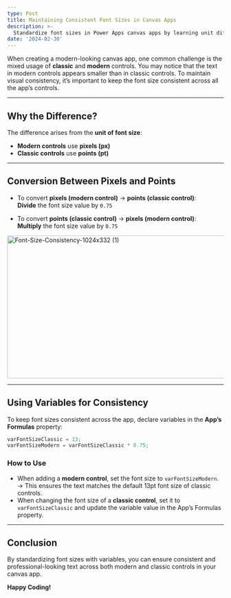 ```yaml
---
type: Post
title: Maintaining Consistent Font Sizes in Canvas Apps
description: >-
  Standardize font sizes in Power Apps canvas apps by learning unit differences, conversion tips, and how to use variables for consistent typography.
date: '2024-02-30'
---
```

When creating a modern-looking canvas app, one common challenge is the mixed usage of **classic** and **modern** controls. You may notice that the text in modern controls appears smaller than in classic controls. To maintain visual consistency, it’s important to keep the font size consistent across all the app’s controls.

---

## Why the Difference?

The difference arises from the **unit of font size**:

- **Modern controls** use **pixels (px)**  
- **Classic controls** use **points (pt)**  

---

## Conversion Between Pixels and Points

- To convert **pixels (modern control)** → **points (classic control)**:  
  **Divide** the font size value by `0.75`

- To convert **points (classic control)** → **pixels (modern control)**:  
  **Multiply** the font size value by `0.75`

<img width="1024" height="332" alt="Font-Size-Consistency-1024x332 (1)" src="https://github.com/user-attachments/assets/8b4a6bc9-9b35-4fb8-90c0-bfbaa65c80ac" />

---

## Using Variables for Consistency

To keep font sizes consistent across the app, declare variables in the **App’s Formulas** property:

```csharp
varFontSizeClassic = 13;
varFontSizeModern = varFontSizeClassic * 0.75;
```

### How to Use
- When adding a **modern control**, set the font size to `varFontSizeModern`.  
  → This ensures the text matches the default 13pt font size of classic controls.  
- When changing the font size of a **classic control**, set it to `varFontSizeClassic` and update the variable value in the App’s Formulas property.

---

## Conclusion

By standardizing font sizes with variables, you can ensure consistent and professional-looking text across both modern and classic controls in your canvas app.

**Happy Coding!**
